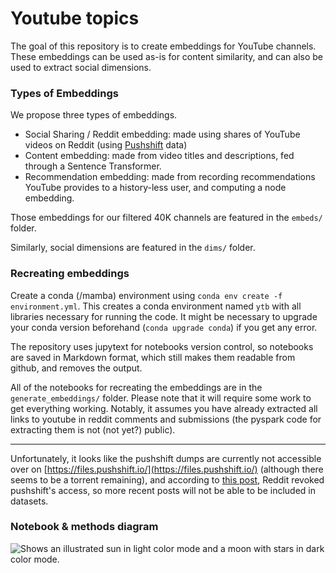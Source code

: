 # Youtube topics

The goal of this repository is to create embeddings for YouTube channels.
These embeddings can be used as-is for content similarity, and can also be used to extract social dimensions.

### Types of Embeddings

We propose three types of embeddings.

- Social Sharing / Reddit embedding: made using shares of YouTube videos on Reddit (using [Pushshift](https://pushshift.io/) data)
- Content embedding: made from video titles and descriptions, fed through a Sentence Transformer.
- Recommendation embedding: made from recording recommendations YouTube provides to a history-less user, and computing a node embedding.

Those embeddings for our filtered 40K channels are featured in the `embeds/` folder.

Similarly, social dimensions are featured in the `dims/` folder.


### Recreating embeddings

Create a conda (/mamba) environment using `conda env create -f environment.yml`.
This creates a conda environment named `ytb` with all libraries necessary for running the code. It might be necessary to upgrade your conda version beforehand (`conda upgrade conda`) if you get any error.

The repository uses jupytext for notebooks version control, so notebooks are saved in Markdown format, which still makes them readable from github, and removes the output.

All of the notebooks for recreating the embeddings are in the `generate_embeddings/` folder. Please note that it will require some work to get everything working. Notably, it assumes you have already extracted all links to youtube in reddit comments and submissions (the pyspark code for extracting them is not (not yet?) public).

---
Unfortunately, it looks like the pushshift dumps are currently not accessible over on [https://files.pushshift.io/](https://files.pushshift.io/) (although there seems to be a torrent remaining), and according to [this post](https://www.reddit.com/r/modnews/comments/134tjpe/reddit_data_api_update_changes_to_pushshift_access/), Reddit revoked pushshift's access, so more recent posts will not be able to be included in datasets.

### Notebook & methods diagram


<picture style="background-color:none;visibility:visible;">
  <source media="(prefers-color-scheme: dark)" srcset="https://github.com/boesingerl/youtube-embeds/assets/32189761/073c3240-4bba-4e97-a0a4-6d899a247798">
  <img alt="Shows an illustrated sun in light color mode and a moon with stars in dark color mode." src="https://github.com/boesingerl/youtube-embeds/assets/32189761/be595f10-c1d5-467f-83be-a91f5a9f628c">
</picture>
